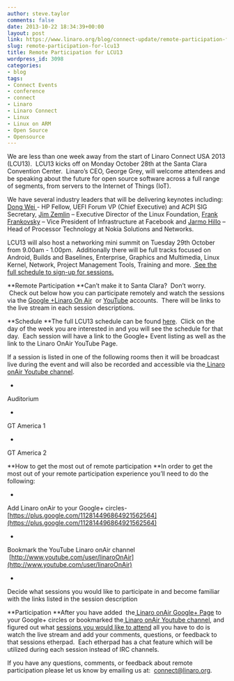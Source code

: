 ```yaml
---
author: steve.taylor
comments: false
date: 2013-10-22 18:34:39+00:00
layout: post
link: https://www.linaro.org/blog/connect-update/remote-participation-for-lcu13/
slug: remote-participation-for-lcu13
title: Remote Participation for LCU13
wordpress_id: 3098
categories:
- blog
tags:
- Connect Events
- conference
- connect
- Linaro
- Linaro Connect
- Linux
- Linux on ARM
- Open Source
- Opensource
---
```


We are less than one week away from the start of Linaro Connect USA 2013 (LCU13).  LCU13 kicks off on Monday October 28th at the Santa Clara Convention Center.  Linaro’s CEO, George Grey, will welcome attendees and be speaking about the future for open source software across a full range of segments, from servers to the Internet of Things (IoT).


We have several industry leaders that will be delivering keynotes including: [Dong Wei ](http://www.linaro.org/connect-lcu13/schedule/keynote-speakers-at-lcu13)- HP Fellow, UEFI Forum VP (Chief Executive) and ACPI SIG Secretary, [Jim Zemlin](http://www.linaro.org/connect-lcu13/schedule/keynote-speakers-at-lcu13) – Executive Director of the Linux Foundation, [Frank Frankovsky](http://www.linaro.org/connect-lcu13/schedule/keynote-speakers-at-lcu13) – Vice President of Infrastructure at Facebook and [Jarmo Hillo](http://www.linaro.org/connect-lcu13/schedule/keynote-speakers-at-lcu13) – Head of Processor Technology at Nokia Solutions and Networks.


LCU13 will also host a networking mini summit on Tuesday 29th October from 9.00am - 1.00pm.  Additionally there will be full tracks focused on Android, Builds and Baselines, Enterprise, Graphics and Multimedia, Linux Kernel, Network, Project Management Tools, Training and more. [ See the full schedule to sign-up for sessions.](http://lcu-13.zerista.com/event/summary?group=location&owner=other&owner_id=524321)




**Remote Participation
**Can’t make it to Santa Clara?  Don’t worry.  Check out below how you can participate remotely and watch the sessions via the [Google +Linaro On Air](https://plus.google.com/u/0/116754366033915823792/posts)  or [YouTube](http://www.youtube.com/user/LinaroOnAir) accounts.  There will be links to the live stream in each session descriptions.




**Schedule
**The full LCU13 schedule can be found [here](http://lcu-13.zerista.com/event/summary?group=location&owner=other&owner_id=524321).  Click on the day of the week you are interested in and you will see the schedule for that day.  Each session will have a link to the Google+ Event listing as well as the link to the Linaro OnAir YouTube Page.




If a session is listed in one of the following rooms then it will be broadcast live during the event and will also be recorded and accessible via the[ Linaro onAir Youtube channel](https://plus.google.com/u/0/116754366033915823792/posts).







  *


Auditorium



  *


GT America 1



  *


GT America 2





**How to get the most out of remote participation
**In order to get the most out of your remote participation experience you’ll need to do the following:







  *


Add Linaro onAir to your Google+ circles- [https://plus.google.com/112814496864921562564](https://plus.google.com/112814496864921562564)



  *


Bookmark the YouTube Linaro onAir channel   [http://www.youtube.com/user/linaroOnAir](http://www.youtube.com/user/linaroOnAir)



  *


Decide what sessions you would like to participate in and become familiar with the links listed in the session description





**Participation
**After you have added  the[ Linaro onAir Google+ Page](https://plus.google.com/u/0/116754366033915823792/posts) to your Google+ circles or bookmarked the[ Linaro onAir Youtube channel](http://www.youtube.com/user/linaroOnAir), and figured out what [sessions you would like to attend](http://lcu-13.zerista.com/event/summary?group=location&owner=other&owner_id=524321) all you have to do is watch the live stream and add your comments, questions, or feedback to that sessions etherpad.  Each etherpad has a chat feature which will be utilized during each session instead of IRC channels.




If you have any questions, comments, or feedback about remote participation please let us know by emailing us at:  connect@linaro.org.
